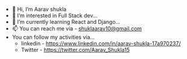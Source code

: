 - 👋 Hi, I’m Aarav shukla
- 👀 I’m interested in Full Stack dev...
- 🌱 I’m currently learning React and Django...
- 📫 You can reach me via - shuklaarav10@gmail.com
- You can follow my activities via...
     - linkedin - https://www.linkedin.com/in/aarav-shukla-17a970237/
     - Twitter - https://twitter.com/Aarav_Shukla15

<!---
Aaravshukla15/Aaravshukla15 is a ✨ special ✨ repository because its `README.md` (this file) appears on your GitHub profile.
You can click the Preview link to take a look at your changes.
--->
